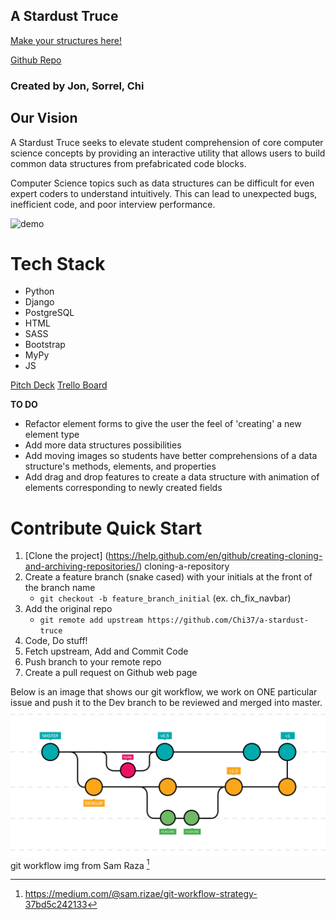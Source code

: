 ## A Stardust Truce

[Make your structures here!](https://astardusttruce.herokuapp.com/)

[Github Repo](https://github.com/Chi37/a-stardust-truce) 

### Created by Jon, Sorrel, Chi 
## Our Vision
A Stardust Truce seeks to elevate student comprehension of core computer science concepts by providing an interactive utility that allows users to build common data structures from prefabricated code blocks.

Computer Science topics such as data structures can be difficult for even expert coders to   understand intuitively.
This can lead to unexpected bugs, inefficient code, and poor interview performance. 

![demo](staticfiles/imgs/sdt.gif)

# Tech Stack
- Python
- Django
- PostgreSQL
- HTML
- SASS
- Bootstrap
- MyPy
- JS

[Pitch Deck](https://docs.google.com/presentation/d/1Vz4RZZBMdJfMy1-LDVcohWqV8bO3dF8WlZT9SNuVkrA/edit?usp=sharing)
[Trello Board](https://trello.com/b/vyfWUQB2/data-structures)



**TO DO** 
- Refactor element forms to give the user the feel of 'creating' a new element type
- Add more data structures possibilities
- Add moving images so students have better comprehensions of a data structure's methods, elements, and properties 
- Add drag and drop features to create a data structure with animation of elements corresponding to newly created fields


# Contribute Quick Start
1. [Clone the project] (https://help.github.com/en/github/creating-cloning-and-archiving-repositories/) cloning-a-repository
2. Create a feature branch (snake cased) with your initials at the front of the branch name 
	- `git checkout -b feature_branch_initial` (ex. ch_fix_navbar)
3. Add the original repo 
	- `git remote add upstream https://github.com/Chi37/a-stardust-truce`
3. Code, Do stuff!
4. Fetch upstream, Add and Commit Code
5. Push branch to your remote repo
6. Create a pull request on Github web page


Below is an image that shows our git workflow, we work on ONE particular issue and push it to the Dev branch to be reviewed and merged into master.
![Git Workflow](staticfiles/imgs/gitworkflow.png)
git workflow img from Sam Raza [^1]


[^1]: https://medium.com/@sam.rizae/git-workflow-strategy-37bd5c242133